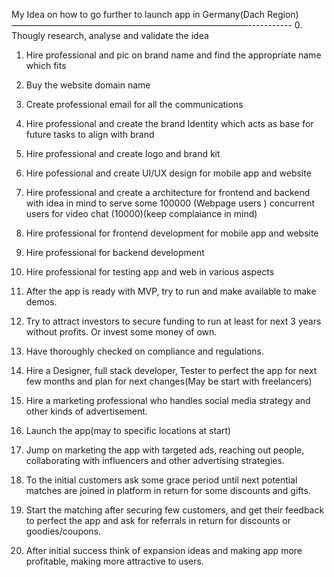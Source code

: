 My Idea on how to go further to launch app in Germany(Dach Region)
———————————————————————————-----------
0. Thougly research, analyse and validate the idea
1. Hire professional and pic on brand name and find the appropriate name which fits
2. Buy the website domain name
3. Create professional email for all the communications
2. Hire professional and create the brand Identity which acts as base for future tasks to align with brand
3. Hire professional and create logo and brand kit
4. Hire pofessional and create UI/UX design for mobile app and website
5. Hire professional and create a architecture for frontend and backend with idea in mind to serve some 100000 (Webpage users ) concurrent users for video chat (10000)(keep complaiance in mind)
6. Hire professional for frontend development for mobile app and website
7. Hire professional for backend development
8. Hire professional for testing app and web in various aspects
9. After the app is ready with MVP,  try to run and make available to make demos.

10. Try to attract investors to secure funding to run at least for next 3 years without profits. Or invest some money of own.
11. Have thoroughly checked on compliance and regulations.
12. Hire a Designer, full stack developer, Tester to perfect the app for next few months and plan for next changes(May be start with freelancers)
13. Hire a marketing professional who handles social media strategy and other kinds of advertisement.
14. Launch the app(may to specific locations at start)
15. Jump on marketing the app with targeted ads, reaching out people, collaborating with influencers and other advertising strategies.
16. To the initial customers ask some grace period until next potential matches are joined in platform in return for some discounts and gifts.
17. Start the matching after securing few customers, and get their feedback to perfect the app and ask for referrals in return for discounts or goodies/coupons.
18. After initial success think of expansion ideas and making app more profitable, making more attractive to users.
